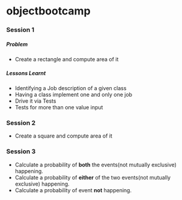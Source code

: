 objectbootcamp
==============

### Session 1

##### Problem

* Create a rectangle and compute area of it

##### Lessons Learnt

* Identifying a Job description of a given class
* Having a class implement one and only one job
* Drive it via Tests
* Tests for more than one value input


### Session 2

* Create a square and compute area of it

### Session 3

* Calculate a probability of __both__ the events(not mutually exclusive) happening.
* Calculate a probability of __either__ of the two events(not mutually exclusive) happening.
* Calculate a probability of event __not__ happening.
